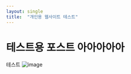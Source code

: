 ```yaml
---
layout: single
title:  "개인용 웹사이트 테스트"
---
```


# 테스트용 포스트 아아아아아

테스트
![image](https://i.namu.wiki/i/c4ydFYf2BImS4tC0LzQx1pshjXVEEW_J50m4i98yL1r-2twwNxchm_Sjnwzjwslysm10BG5YaZI1N6i77uBa9Q.webp) 
